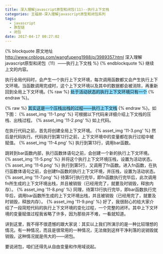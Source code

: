 ```yaml
---
title: 深入理解javascript原型和闭包(11)--执行上下文栈
categories: 王福朋-深入理解javascript原型和闭包系列
tags:
  - javascript
  - 原型链
  - 闭包
date: 2017-04-17 00:27:02
---
```

{% blockquote 原文地址 http://www.cnblogs.com/wangfupeng1988/p/3989357.html 深入理解javascript原型和闭包（11）——执行上下文栈 %}
{% endblockquote %}
继续上文的内容。

执行全局代码时，会产生一个执行上下文环境，每次调用函数都又会产生执行上下文环境。当函数调用完成时，这个上下文环境以及其中的数据都会被消除，再重新回到全局上下文环境。{% raw %}
                                                                                                                       <span style="background-color: #87daff;">处于活动状态的执行上下文环境只有一个</span>
                                                                                                                     {% endraw %}。

{% raw %}
 <span style="background-color: #87daff;">其实这是一个压栈出栈的过程——执行上下文栈</span>
{% endraw %}。如下图：
{% asset_img '11-1.png' %}
可根据以下代码来详细介绍上下文栈的压栈、出栈过程。
{% asset_img '11-2.png' %}
如上代码。
<!-- more -->

在执行代码之前，首先将创建全局上下文环境。
{% asset_img '11-3.png' %}
然后是代码执行。代码执行到第12行之前，上下文环境中的变量都在执行过程中被赋值。
{% asset_img '11-4.png' %}
执行到第13行，调用bar函数。

跳转到bar函数内部，执行函数体语句之前，会创建一个新的执行上下文环境。
{% asset_img '11-5.png' %}
并将这个执行上下文环境压栈，设置为活动状态。
{% asset_img '11-6.png' %}
执行到第5行，又调用了fn函数。进入fn函数，在执行函数体语句之前，会创建fn函数的执行上下文环境，并压栈，设置为活动状态。
{% asset_img '11-7.png' %}
待第5行执行完毕，即fn函数执行完毕后，此次调用fn所生成的上下文环境出栈，并且被销毁（已经用完了，就要及时销毁，释放内存）。
{% asset_img '11-8.png' %}
同理，待第13行执行完毕，即bar函数执行完毕后，调用bar函数所生成的上下文环境出栈，并且被销毁（已经用完了，就要及时销毁，释放内存）。
{% asset_img '11-9.png' %}
好了，我很耐心的给大家介绍了一段简短代码的执行上下文环境的变化过程，一个完整的闭环。其中上下文环境的变量赋值过程我省略了许多，因为那些并不难，一看就知道。



讲到这里，我不得不很遗憾的跟大家说：其实以上我们所演示的是一种比较理想的情况。有一种情况，而且是很常用的一种情况，无法做到这样干净利落的说销毁就销毁。这种情况就是伟大的——闭包。

要说闭包，咱们还得先从自由变量和作用域说起。